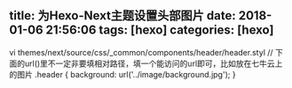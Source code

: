 title: 为Hexo-Next主题设置头部图片
date: 2018-01-06 21:56:06
tags: [hexo]
categories: [hexo]
---
 vi themes/next/source/css/_common/components/header/header.styl 
// 下面的url()里不一定非要填相对路径，填一个能访问的url即可，比如放在七牛云上的图片
.header { background: url('../image/background.jpg'); }
<!--more-->